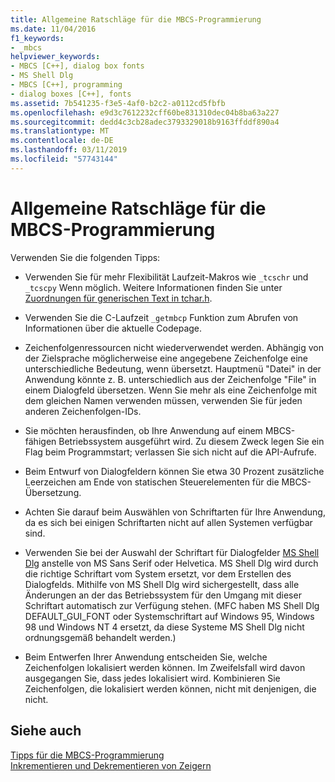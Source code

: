 ```yaml
---
title: Allgemeine Ratschläge für die MBCS-Programmierung
ms.date: 11/04/2016
f1_keywords:
- _mbcs
helpviewer_keywords:
- MBCS [C++], dialog box fonts
- MS Shell Dlg
- MBCS [C++], programming
- dialog boxes [C++], fonts
ms.assetid: 7b541235-f3e5-4af0-b2c2-a0112cd5fbfb
ms.openlocfilehash: e9d3c7612232cff60be831310dec04b8ba63a227
ms.sourcegitcommit: dedd4c3cb28adec3793329018b9163ffddf890a4
ms.translationtype: MT
ms.contentlocale: de-DE
ms.lasthandoff: 03/11/2019
ms.locfileid: "57743144"
---
```

# <a name="general-mbcs-programming-advice"></a>Allgemeine Ratschläge für die MBCS-Programmierung

Verwenden Sie die folgenden Tipps:

- Verwenden Sie für mehr Flexibilität Laufzeit-Makros wie `_tcschr` und `_tcscpy` Wenn möglich. Weitere Informationen finden Sie unter [Zuordnungen für generischen Text in tchar.h](../text/generic-text-mappings-in-tchar-h.md).

- Verwenden Sie die C-Laufzeit `_getmbcp` Funktion zum Abrufen von Informationen über die aktuelle Codepage.

- Zeichenfolgenressourcen nicht wiederverwendet werden. Abhängig von der Zielsprache möglicherweise eine angegebene Zeichenfolge eine unterschiedliche Bedeutung, wenn übersetzt. Hauptmenü "Datei" in der Anwendung könnte z. B. unterschiedlich aus der Zeichenfolge "File" in einem Dialogfeld übersetzen. Wenn Sie mehr als eine Zeichenfolge mit dem gleichen Namen verwenden müssen, verwenden Sie für jeden anderen Zeichenfolgen-IDs.

- Sie möchten herausfinden, ob Ihre Anwendung auf einem MBCS-fähigen Betriebssystem ausgeführt wird. Zu diesem Zweck legen Sie ein Flag beim Programmstart; verlassen Sie sich nicht auf die API-Aufrufe.

- Beim Entwurf von Dialogfeldern können Sie etwa 30 Prozent zusätzliche Leerzeichen am Ende von statischen Steuerelementen für die MBCS-Übersetzung.

- Achten Sie darauf beim Auswählen von Schriftarten für Ihre Anwendung, da es sich bei einigen Schriftarten nicht auf allen Systemen verfügbar sind.

- Verwenden Sie bei der Auswahl der Schriftart für Dialogfelder [MS Shell Dlg](/windows/desktop/Intl/using-ms-shell-dlg-and-ms-shell-dlg-2) anstelle von MS Sans Serif oder Helvetica. MS Shell Dlg wird durch die richtige Schriftart vom System ersetzt, vor dem Erstellen des Dialogfelds. Mithilfe von MS Shell Dlg wird sichergestellt, dass alle Änderungen an der das Betriebssystem für den Umgang mit dieser Schriftart automatisch zur Verfügung stehen. (MFC haben MS Shell Dlg DEFAULT_GUI_FONT oder Systemschriftart auf Windows 95, Windows 98 und Windows NT 4 ersetzt, da diese Systeme MS Shell Dlg nicht ordnungsgemäß behandelt werden.)

- Beim Entwerfen Ihrer Anwendung entscheiden Sie, welche Zeichenfolgen lokalisiert werden können. Im Zweifelsfall wird davon ausgegangen Sie, dass jedes lokalisiert wird. Kombinieren Sie Zeichenfolgen, die lokalisiert werden können, nicht mit denjenigen, die nicht.

## <a name="see-also"></a>Siehe auch

[Tipps für die MBCS-Programmierung](../text/mbcs-programming-tips.md)<br/>
[Inkrementieren und Dekrementieren von Zeigern](../text/incrementing-and-decrementing-pointers.md)
